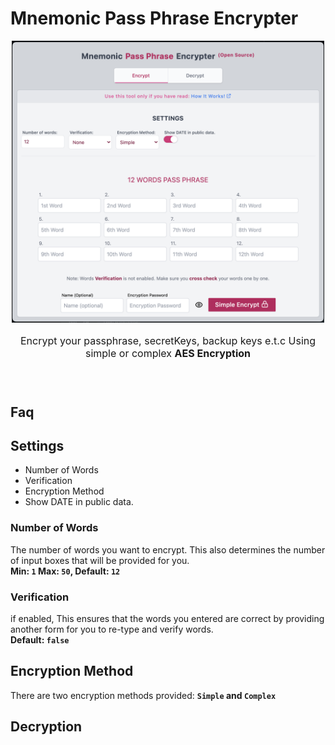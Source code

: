 # Mnemonic Pass Phrase Encrypter

<p align="center">
  <img width="500" src="./about/mppe.png"/>
</p>

<p align="center" style="font-size: 16px; font-weight: medium; margin-bottom: 25px">
Encrypt your passphrase, secretKeys, backup keys e.t.c Using simple or complex <b>AES Encryption</b>
</p>
<br>

## Faq

## Settings

- Number of Words
- Verification
- Encryption Method
- Show DATE in public data.

### Number of Words

The number of words you want to encrypt. This also determines the number of input boxes that will be provided for you.
<br>
**Min: `1` Max: `50`, Default: `12`**

### Verification

if enabled, This ensures that the words you entered are correct by providing another form for you to re-type and verify words.
<br>
**Default: `false`**

## Encryption Method

There are two encryption methods provided: **`Simple` and `Complex`**

## Decryption
